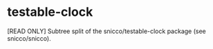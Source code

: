 # testable-clock
[READ ONLY] Subtree split of the snicco/testable-clock package (see snicco/snicco).
